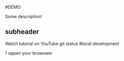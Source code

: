 #DEMO


Some description!
## subheader
Watch tutorial on YouTube
git status
#local development

1 oppen your browswer 